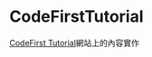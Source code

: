 # CodeFirstTutorial
<a href="http://www.entityframeworktutorial.net/code-first/inheritance-strategy-in-code-first.aspx">CodeFirst Tutorial</a>網站上的內容實作